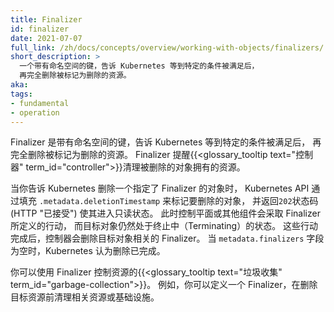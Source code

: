 ```yaml
---
title: Finalizer
id: finalizer
date: 2021-07-07
full_link: /zh/docs/concepts/overview/working-with-objects/finalizers/
short_description: >
  一个带有命名空间的键，告诉 Kubernetes 等到特定的条件被满足后，
  再完全删除被标记为删除的资源。
aka: 
tags:
- fundamental
- operation
---
```


<!--
---
title: Finalizer
id: finalizer
date: 2021-07-07
full_link: /zh/docs/concepts/overview/working-with-objects/finalizers/
short_description: >
  A namespaced key that tells Kubernetes to wait until specific conditions are met
  before it fully deletes an object marked for deletion.
aka: 
tags:
- fundamental
- operation
-->


<!--
Finalizers are namespaced keys that tell Kubernetes to wait until specific
conditions are met before it fully deletes resources marked for deletion.
Finalizers alert {{<glossary_tooltip text="controllers" term_id="controller">}}
to clean up resources the deleted object owned.
-->
Finalizer 是带有命名空间的键，告诉 Kubernetes 等到特定的条件被满足后，
再完全删除被标记为删除的资源。
Finalizer 提醒{{<glossary_tooltip text="控制器" term_id="controller">}}清理被删除的对象拥有的资源。
<!--more-->

<!--
When you tell Kubernetes to delete an object that has finalizers specified for
it, the Kubernetes API marks the object for deletion by populating `.metadata.deletionTimestamp`,
and returns a `202` status code (HTTP "Accepted"). The target object remains in a terminating state while the
control plane, or other components, take the actions defined by the finalizers.
After these actions are complete, the controller removes the relevant finalizers
from the target object. When the `metadata.finalizers` field is empty,
Kubernetes considers the deletion complete.
-->
当你告诉 Kubernetes 删除一个指定了 Finalizer 的对象时，
Kubernetes API 通过填充 `.metadata.deletionTimestamp` 来标记要删除的对象，
并返回`202`状态码 (HTTP "已接受") 使其进入只读状态。
此时控制平面或其他组件会采取 Finalizer 所定义的行动，
而目标对象仍然处于终止中（Terminating）的状态。
这些行动完成后，控制器会删除目标对象相关的 Finalizer。
当 `metadata.finalizers` 字段为空时，Kubernetes 认为删除已完成。

<!--
You can use finalizers to control {{<glossary_tooltip text="garbage collection" term_id="garbage-collection">}}
of resources. For example, you can define a finalizer to clean up related resources or
infrastructure before the controller deletes the target resource.
-->
你可以使用 Finalizer 控制资源的{{<glossary_tooltip text="垃圾收集" term_id="garbage-collection">}}。
例如，你可以定义一个 Finalizer，在删除目标资源前清理相关资源或基础设施。